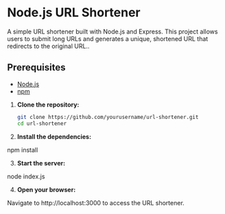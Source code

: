 # Node.js URL Shortener

A simple URL shortener built with Node.js and Express. This project allows users to submit long URLs and generates a unique, shortened URL that redirects to the original URL..


## Prerequisites

- [Node.js](https://nodejs.org/) 
- [npm](https://www.npmjs.com/)


1. **Clone the repository:**
   ```bash
   git clone https://github.com/yourusername/url-shortener.git
   cd url-shortener

2. **Install the dependencies:**

npm install

3. **Start the server:**

node index.js

4. **Open your browser:**

Navigate to http://localhost:3000 to access the URL shortener.
